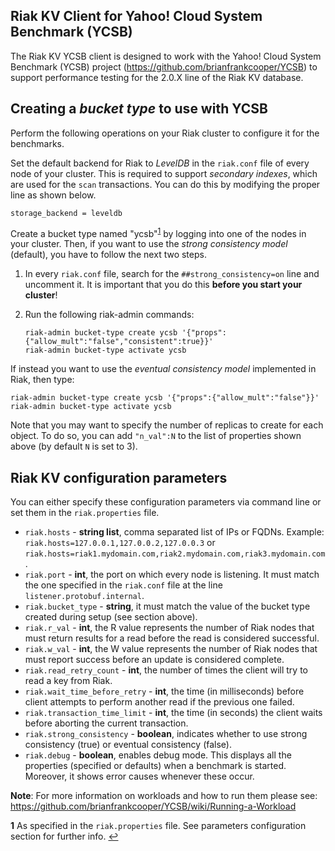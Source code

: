 <!--
Copyright (c) 2016 YCSB contributors. All rights reserved.
Copyright 2014 Basho Technologies, Inc.

Licensed under the Apache License, Version 2.0 (the "License"); you
may not use this file except in compliance with the License. You
may obtain a copy of the License at

http://www.apache.org/licenses/LICENSE-2.0

Unless required by applicable law or agreed to in writing, software
distributed under the License is distributed on an "AS IS" BASIS,
WITHOUT WARRANTIES OR CONDITIONS OF ANY KIND, either express or
implied. See the License for the specific language governing
permissions and limitations under the License. See accompanying
LICENSE file.
-->

Riak KV Client for Yahoo! Cloud System Benchmark (YCSB)
--------------------------------------------------------

The Riak KV YCSB client is designed to work with the Yahoo! Cloud System Benchmark (YCSB) project (https://github.com/brianfrankcooper/YCSB) to support performance testing for the 2.0.X line of the Riak KV database.

Creating a <i>bucket type</i> to use with YCSB
----------------------------

Perform the following operations on your Riak cluster to configure it for the benchmarks.

Set the default backend for Riak to <i>LevelDB</i> in the `riak.conf` file of every node of your cluster. This is required to support <i>secondary indexes</i>, which are used for the `scan` transactions. You can do this by modifying the proper line as shown below.

```
storage_backend = leveldb
```

Create a bucket type named "ycsb"<sup id="a1">[1](#f1)</sup> by logging into one of the nodes in your cluster. 
Then, if you want to use the <i>strong consistency model</i> (default), you have to follow the next two steps.

1) In every `riak.conf` file, search for the `##strong_consistency=on` line and uncomment it. It is important that you do this <b>before you start your cluster</b>!
2) Run the following riak-admin commands:

    ```
    riak-admin bucket-type create ycsb '{"props":{"allow_mult":"false","consistent":true}}'
    riak-admin bucket-type activate ycsb
    ```
    

If instead you want to use the <i>eventual consistency model</i> implemented in Riak, then type:

```
riak-admin bucket-type create ycsb '{"props":{"allow_mult":"false"}}'
riak-admin bucket-type activate ycsb
```
Note that you may want to specify the number of replicas to create for each object. To do so, you can add `"n_val":N` to the list of properties shown above (by default `N` is set to 3).

Riak KV configuration parameters
----------------------------
You can either specify these configuration parameters via command line or set them in the `riak.properties` file.

* `riak.hosts` - <b>string list</b>, comma separated list of IPs or FQDNs. <newline>Example: `riak.hosts=127.0.0.1,127.0.0.2,127.0.0.3` or `riak.hosts=riak1.mydomain.com,riak2.mydomain.com,riak3.mydomain.com`.
* `riak.port` - <b>int</b>, the port on which every node is listening. It must match the one specified in the `riak.conf` file at the line `listener.protobuf.internal`.
* `riak.bucket_type` - <b>string</b>, it must match the value of the bucket type created during setup (see section above).
* `riak.r_val` - <b>int</b>, the R value represents the number of Riak nodes that must return results for a read before the read is considered successful.
* `riak.w_val` - <b>int</b>, the W value represents the number of Riak nodes that must report success before an update is considered complete.
* `riak.read_retry_count` - <b>int</b>, the number of times the client will try to read a key from Riak.
* `riak.wait_time_before_retry` - <b>int</b>, the time (in milliseconds) before client attempts to perform another read if the previous one failed.
* `riak.transaction_time_limit` - <b>int</b>, the time (in seconds) the client waits before aborting the current transaction.
* `riak.strong_consistency` - <b>boolean</b>, indicates whether to use strong consistency (true) or eventual consistency (false).
* `riak.debug` - <b>boolean</b>, enables debug mode. This displays all the properties (specified or defaults) when a benchmark is started. Moreover, it shows error causes whenever these occur.

<b>Note</b>: For more information on workloads and how to run them please see: https://github.com/brianfrankcooper/YCSB/wiki/Running-a-Workload

<b id="f1">1</b> As specified in the `riak.properties` file.  See parameters configuration section for further info. [↩](#a1)
